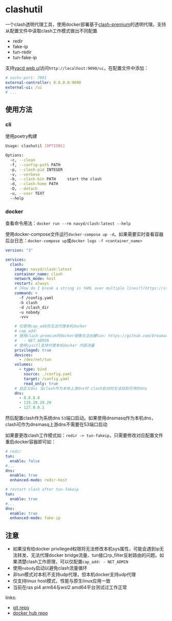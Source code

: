 # clashutil

一个clash透明代理工具，使用docker部署基于[clash-premium](https://github.com/Dreamacro/clash)的透明代理。支持从配置文件中读取clash工作模式做出不同配置

- redir
- fake-ip
- tun-redir
- tun-fake-ip

支持[yacd web ui](https://github.com/haishanh/yacd)访问`http://localhost:9090/ui`，在配置文件中添加：

```yml
# socks-port: 7891
external-controller: 0.0.0.0:9090
external-ui: /ui
# ...
```

## 使用方法

### cli

使用poetry构建

```bash
Usage: clashutil [OPTIONS]

Options:
  -c, --clean
  -f, --config-path PATH
  -p, --clash-pid INTEGER
  -v, --verbose
  -b, --clash-bin PATH     start the clash
  -d, --clash-home PATH
  -D, --detach
  -u, --user TEXT
  --help
```

### docker

查看命令用法：`docker run --rm navyd/clash:latest --help`

使用docker-compose文件运行`docker-compose up -d`。如果需要实时查看容器后台日志：`docker-compose up`或`docker logs -f <container_name>`

```yml
version: "3"

services:
  clash:
    image: navyd/clash:latest
    container_name: clash
    network_mode: host
    restart: always
    # [How do I break a string in YAML over multiple lines?](https://stackoverflow.com/a/21699210/8566831)
    command: >
      -f /config.yaml
      -b clash
      -d /clash_dir
      -u nobody
      -vvv

    # 仅使用cap_add将无法代理本机docker
    # cap_add:
    # 使用clash-premium的docker镜像无法创建tun: https://github.com/Dreamacro/clash/issues/736
    #   - NET_ADMIN
    # 使用sysctl支持代理本机docker 内部流量
    privileged: true
    devices:
      - /dev/net/tun
    volumes:
      - type: bind
        source: ./config.yaml
        target: /config.yaml
        read_only: true
    # 自定义dns 当clash作为本地上游dns时 clash启动时无法找到可用的dns
    dns:
      - 8.8.8.8
      - 119.29.29.29
      - 127.0.0.1
```

然后配置clash作为系统dns `53`端口启动。如果使用dnsmasq作为本机dns，clash可作为dnsmasq上游dns不需要在53端口启动

如果要更改clash工作模式如：`redir -> tun-fakeip`，只需要修改对应配置文件重启docker容器即可如：

```yml
# redir
tun:
  enable: false
#...
dns:
  enable: true
  enhanced-mode: redir-host

# restart clash after tun-fakeip
tun:
  enable: true
#...
dns:
  enable: true
  enhanced-mode: fake-ip
```

## 注意

- 如果没有给docker privileged权限将无法修改本机sys属性，可能会遇到ip无法转发、无法代理docker bridge流量、tun接口rp_filter反射路由的问题。如果清楚clash工作原理，可以仅配置`cap_add: - NET_ADMIN`
- 使用`nobody`启动以避免clash流量循环
- 非tun模式对本机不支持udp代理，但本机docker支持udp代理
- 仅支持linux host模式，性能与原生linux应用一致
- 当前在ras pi4 arm64与wsl2 amd64平台测试过工作正常

links:

- [git repo](https://github.com/NavyD/docker-clash)
- [docker hub repo](https://hub.docker.com/r/navyd/clash)
